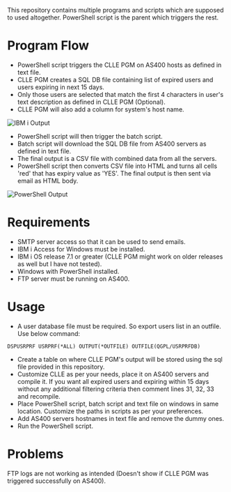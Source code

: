 This repository contains multiple programs and scripts which are supposed to used altogether. PowerShell script is the parent which triggers the rest.

# Program Flow
- PowerShell script triggers the CLLE PGM on AS400 hosts as defined in text file.
- CLLE PGM creates a SQL DB file containing list of expired users and users expiring in next 15 days.
- Only those users are selected that match the first 4 characters in user's text description as defined in CLLE PGM (Optional).
- CLLE PGM will also add a column for system's host name.

![IBM i Output](https://raw.githubusercontent.com/vivekjindal/as400-userid-expiry-report-automation/master/images/screenshot1.png)

- PowerShell script will then trigger the batch script.
- Batch script will download the SQL DB file from AS400 servers as defined in text file.
- The final output is a CSV file with combined data from all the servers.
- PowerShell script then converts CSV file into HTML and turns all cells 'red' that has expiry value as 'YES'. The final output is then sent via email as HTML body.

![PowerShell Output](https://raw.githubusercontent.com/vivekjindal/as400-userid-expiry-report-automation/master/images/screenshot2.png)

# Requirements

- SMTP server access so that it can be used to send emails.
- IBM i Access for Windows must be installed.
- IBM i OS release 7.1 or greater (CLLE PGM might work on older releases as well but I have not tested).
- Windows with PowerShell installed.
- FTP server must be running on AS400.

# Usage

- A user database file must be required. So export users list in an outfile. Use below command:

`DSPUSRPRF USRPRF(*ALL) OUTPUT(*OUTFILE) OUTFILE(QGPL/USRPRFDB)`

- Create a table on where CLLE PGM's output will be stored using the sql file provided in this repository.
- Customize CLLE as per your needs, place it on AS400 servers and compile it. If you want all expired users and expiring within 15 days without any additional filtering criteria then comment lines 31, 32, 33 and recompile.
- Place PowerShell script, batch script and text file on windows in same location. Customize the paths in scripts as per your preferences.
- Add AS400 servers hostnames in text file and remove the dummy ones.
- Run the PowerShell script.

# Problems
FTP logs are not working as intended (Doesn't show if CLLE PGM was triggered successfully on AS400).
